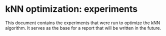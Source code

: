 # kNN optimization: experiments

This document contains the experiments that were run to optimize the kNN algorithm. It serves as the base for a report that will be written in the future.
